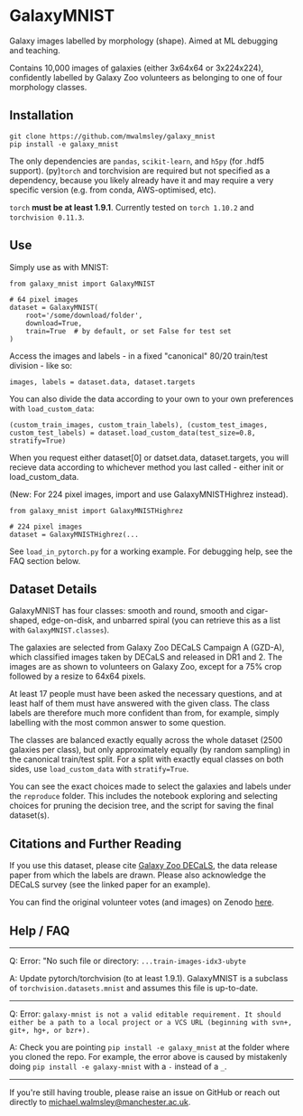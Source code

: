 # GalaxyMNIST

Galaxy images labelled by morphology (shape). Aimed at ML debugging and teaching.

Contains 10,000 images of galaxies (either 3x64x64 or 3x224x224), confidently labelled by Galaxy Zoo volunteers as belonging to one of four morphology classes.

## Installation

    git clone https://github.com/mwalmsley/galaxy_mnist
    pip install -e galaxy_mnist

The only dependencies are `pandas`, `scikit-learn`, and `h5py` (for .hdf5 support).
(py)`torch` and torchvision are required but not specified as a dependency, because you likely already have it and may require a very specific version (e.g. from conda, AWS-optimised, etc).

`torch` **must be at least 1.9.1**. Currently tested on `torch 1.10.2` and `torchvision 0.11.3`.

## Use

Simply use as with MNIST:

    from galaxy_mnist import GalaxyMNIST

    # 64 pixel images
    dataset = GalaxyMNIST(
        root='/some/download/folder',
        download=True,
        train=True  # by default, or set False for test set
    )

Access the images and labels - in a fixed "canonical" 80/20 train/test division - like so:

    images, labels = dataset.data, dataset.targets

You can also divide the data according to your own to your own preferences with `load_custom_data`:

    (custom_train_images, custom_train_labels), (custom_test_images, custom_test_labels) = dataset.load_custom_data(test_size=0.8, stratify=True)

When you request either dataset[0] or datset.data, dataset.targets, you will recieve data according to whichever method you last called - either init or load_custom_data. 

(New: For 224 pixel images, import and use GalaxyMNISTHighrez instead).

    from galaxy_mnist import GalaxyMNISTHighrez

    # 224 pixel images
    dataset = GalaxyMNISTHighrez(...


See `load_in_pytorch.py` for a working example. For debugging help, see the FAQ section below.


## Dataset Details

GalaxyMNIST has four classes: smooth and round, smooth and cigar-shaped, edge-on-disk, and unbarred spiral (you can retrieve this as a list with `GalaxyMNIST.classes`).

The galaxies are selected from Galaxy Zoo DECaLS Campaign A (GZD-A), which classified images taken by DECaLS and released in DR1 and 2.
The images are as shown to volunteers on Galaxy Zoo, except for a 75% crop followed by a resize to 64x64 pixels.

At least 17 people must have been asked the necessary questions, and at least half of them must have answered with the given class.
The class labels are therefore much more confident than from, for example, simply labelling with the most common answer to some question.

The classes are balanced exactly equally across the whole dataset (2500 galaxies per class), but only approximately equally (by random sampling) in the canonical train/test split.
For a split with exactly equal classes on both sides, use `load_custom_data` with `stratify=True`.

You can see the exact choices made to select the galaxies and labels under the `reproduce` folder. This includes the notebook exploring and selecting choices for pruning the decision tree, and the script for saving the final dataset(s).

## Citations and Further Reading

If you use this dataset, please cite [Galaxy Zoo DECaLS](https://ui.adsabs.harvard.edu/abs/2022MNRAS.509.3966W/abstract), the data release paper from which the labels are drawn. Please also acknowledge the DECaLS survey (see the linked paper for an example).

You can find the original volunteer votes (and images) on Zenodo [here](https://doi.org/10.5281/zenodo.4196266).

## Help / FAQ

---

Q: Error: "No such file or directory: `...train-images-idx3-ubyte`

A: Update pytorch/torchvision (to at least 1.9.1). GalaxyMNIST is a subclass of `torchvision.datasets.mnist` and assumes this file is up-to-date.

---

Q: Error: `galaxy-mnist is not a valid editable requirement. It should either be a path to a local project or a VCS URL (beginning with svn+, git+, hg+, or bzr+).`

A: Check you are pointing `pip install -e galaxy_mnist` at the folder where you cloned the repo. For example, the error above is caused by mistakenly doing `pip install -e galaxy-mnist` with a `-` instead of a `_`.

---

If you're still having trouble, please raise an issue on GitHub or reach out directly to [michael.walmsley@manchester.ac.uk](emailto:michael.walmsley@manchester.ac.uk).

